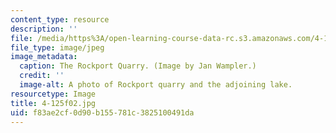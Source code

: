 ```yaml
---
content_type: resource
description: ''
file: /media/https%3A/open-learning-course-data-rc.s3.amazonaws.com/4-125-architecture-studio-building-in-landscapes-fall-2002/f83ae2cf0d90b155781c3825100491da_4-125f02.jpg
file_type: image/jpeg
image_metadata:
  caption: The Rockport Quarry. (Image by Jan Wampler.)
  credit: ''
  image-alt: A photo of Rockport quarry and the adjoining lake.
resourcetype: Image
title: 4-125f02.jpg
uid: f83ae2cf-0d90-b155-781c-3825100491da
---
```

